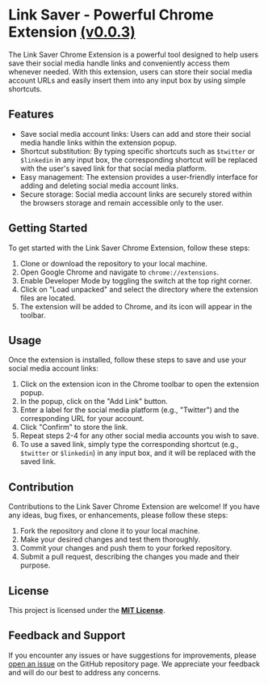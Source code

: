 # Link Saver - Powerful Chrome Extension [**(v0.0.3)**](https://github.com/Alkaison/Link-Saver-Extension/releases/tag/v0.0.3)

The Link Saver Chrome Extension is a powerful tool designed to help users save their social media handle links and conveniently access them whenever needed. With this extension, users can store their social media account URLs and easily insert them into any input box by using simple shortcuts.

## Features

- Save social media account links: Users can add and store their social media handle links within the extension popup.
- Shortcut substitution: By typing specific shortcuts such as `$twitter` or `$linkedin` in any input box, the corresponding shortcut will be replaced with the user's saved link for that social media platform.
- Easy management: The extension provides a user-friendly interface for adding and deleting social media account links.
- Secure storage: Social media account links are securely stored within the browsers storage and remain accessible only to the user.

## Getting Started

To get started with the Link Saver Chrome Extension, follow these steps:

1. Clone or download the repository to your local machine.
2. Open Google Chrome and navigate to `chrome://extensions`.
3. Enable Developer Mode by toggling the switch at the top right corner.
4. Click on "Load unpacked" and select the directory where the extension files are located.
5. The extension will be added to Chrome, and its icon will appear in the toolbar.

## Usage

Once the extension is installed, follow these steps to save and use your social media account links:

1. Click on the extension icon in the Chrome toolbar to open the extension popup.
2. In the popup, click on the "Add Link" button.
3. Enter a label for the social media platform (e.g., "Twitter") and the corresponding URL for your account.
4. Click "Confirm" to store the link.
5. Repeat steps 2-4 for any other social media accounts you wish to save.
6. To use a saved link, simply type the corresponding shortcut (e.g., `$twitter` or `$linkedin`) in any input box, and it will be replaced with the saved link.

## Contribution

Contributions to the Link Saver Chrome Extension are welcome! If you have any ideas, bug fixes, or enhancements, please follow these steps:

1. Fork the repository and clone it to your local machine.
2. Make your desired changes and test them thoroughly.
3. Commit your changes and push them to your forked repository.
4. Submit a pull request, describing the changes you made and their purpose.

## License

This project is licensed under the [**MIT License**](./LICENSE).

## Feedback and Support

If you encounter any issues or have suggestions for improvements, please [open an issue](https://github.com/Alkaison/Link-Saver-Extension/issues) on the GitHub repository page. We appreciate your feedback and will do our best to address any concerns.

